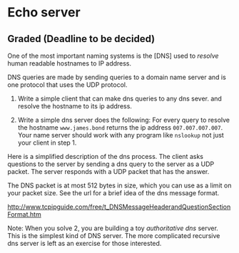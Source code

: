 # Echo server

## Graded (Deadline to be decided)

One of the most important naming systems is the [DNS] used to
_resolve_ human readable hostnames to IP address.

DNS queries are made by sending queries to a domain name server and is
one protocol that uses the UDP protocol.

1. Write a simple client that can make dns queries to any dns sever.
   and resolve the hostname to its ip address.

2. Write a simple dns server does the following: For every query to
   resolve the hostname `www.james.bond` returns the ip address
   `007.007.007.007`. Your name server should work with any program
   like `nslookup` not just your client in step 1.


Here is a simplified description of the dns process. The client asks
questions to the server by sending a dns query to the server as a UDP
packet. The server responds with a UDP packet that has the answer.

The DNS packet is at most 512 bytes in size, which you can use as a
limit on your packet size. See the url for a brief idea of the dns message format.

<http://www.tcpipguide.com/free/t_DNSMessageHeaderandQuestionSectionFormat.htm>

Note: When you solve 2, you are building a toy _authoritative dns_
server. This is the simplest kind of DNS server. The more complicated
recursive dns server is left as an exercise for those interested.

